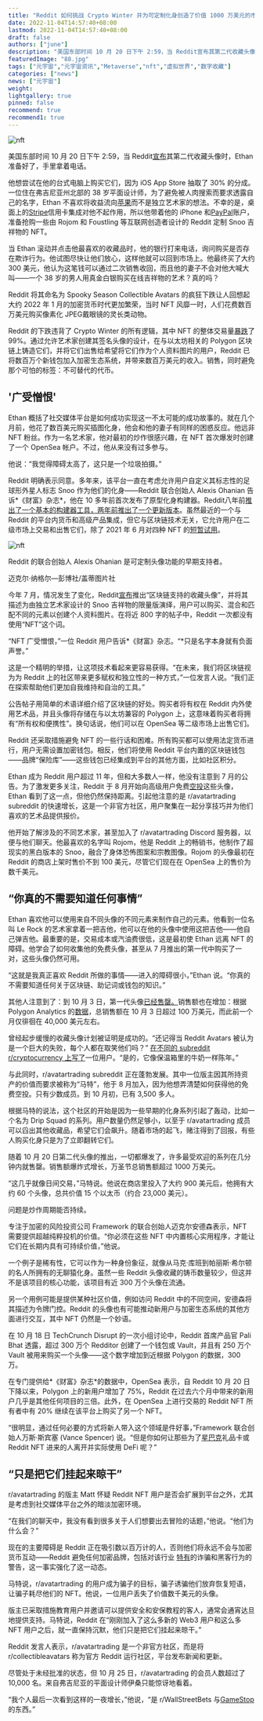 ```yaml
---
title: "Reddit 如何挑战 Crypto Winter 并为可定制化身创造了价值 1000 万美元的市场——只是不要称它们为 NFT"
date: 2022-11-04T14:57:40+08:00
lastmod: 2022-11-04T14:57:40+08:00
draft: false
authors: ["june"]
description: "美国东部时间 10 月 20 日下午 2:59，当 Reddit宣布其第二代收藏头像时，Ethan 准备好了，手里拿着电话。"
featuredImage: "88.jpg"
tags: ["元宇宙","元宇宙资讯","Metaverse","nft","虚拟世界","数字收藏"]
categories: ["news"]
news: ["元宇宙"]
weight: 
lightgallery: true
pinned: false
recommend: true
recommend1: true
---
```




![nft](86.png)



美国东部时间 10 月 20 日下午 2:59，当 Reddit[宣布](https://www.reddit.com/r/CollectibleAvatars/comments/y96qqg/trick_treat_ora_little_of_both_spooky_season/)其第二代收藏头像时，Ethan 准备好了，手里拿着电话。

他想尝试在他的台式电脑上购买它们，因为 iOS App Store 抽取了 30% 的分成。一位住在弗吉尼亚州北部的 38 岁平面设计师，为了避免被人肉搜索而要求透露自己的名字，Ethan 不喜欢将收益流向[苹果](https://fortune.com/company/apple)而不是独立艺术家的想法。不幸的是，桌面上的[Stripe](https://fortune.com/company/stripe)信用卡集成对他不起作用，所以他带着他的 iPhone 和[PayPal](https://fortune.com/company/paypal-holdings)账户，准备抢购一些由 Rojom 和 Foustling 等互联网创造者设计的 Reddit 定制 Snoo 吉祥物的 NFT。

当 Ethan 滚动并点击他最喜欢的收藏品时，他的银行打来电话，询问购买是否存在欺诈行为。他试图尽快让他们放心，这样他就可以回到市场上。他最终买了大约 300 美元，他认为这笔钱可以通过二次销售收回，而且他的妻子不会对他大喊大叫——一个 38 岁的男人用真金白银购买在线吉祥物的艺术？真的吗？

Reddit 将其命名为 Spooky Season Collectible Avatars 的疯狂下跌让人回想起大约 2022 年 1 月的加密货币时代更加繁荣，当时 NFT 风靡一时，人们花费数百万美元购买像素化 JPEG戴眼镜的灵长类动物。 

Reddit 的下跌违背了 Crypto Winter 的所有逻辑，其中 NFT 的整体交易量[暴跌](https://fortune.com/2022/08/29/nfts-opensea-crypto-winter-bubble-blockchain-web3/)了 99%。通过允许艺术家创建其签名头像的设计，在与以太坊相关的 Polygon 区块链上铸造它们，并将它们出售给希望将它们作为个人资料图片的用户，Reddit 已将数百万个新钱包加入加密生态系统，并带来数百万美元的收入。销售，同时避免那个可怕的标签：不可替代的代币。



## **'广受憎恨'** 

Ethan 概括了社交媒体平台是如何成功实现这一不太可能的成功故事的。就在几个月前，他花了数百美元购买插图化身，他会和他的妻子有同样的困惑反应。他远非 NFT 粉丝。作为一名艺术家，他对最初的炒作很感兴趣，在 NFT 首次爆发时创建了一个 OpenSea 帐户。不过，他从来没有过多参与。  

他说：“我觉得障碍太高了，这只是一个垃圾拍摄。”

Reddit 明确表示同意。多年来，该平台一直在考虑允许用户自定义其标志性的足球形外星人标志 Snoo 作为他们的化身——Reddit 联合创始人 Alexis Ohanian 告诉*《财富》杂志*，他在 10 多年前首次发布了原型化身构建器。Reddit八年前[推出了一个基本的构建器工具，两年前推出了一个](https://www.reddit.com/r/snoovatars/comments/31n0f4/snoovatars_updated_customize_the_color_of_any/?utm_source=share&utm_medium=web2x&context=3)[更新版本](https://www.reddit.com/r/changelog/comments/jip5qu/announcing_reddits_new_avatar_builder/)。虽然最近的一个与 Reddit 的平台内货币和高级产品集成，但它与区块链技术无关，它允许用户在二级市场上交易和出售它们，除了 2021 年 6 月对四种 NFT 的[短暂试用](https://opensea.io/collection/reddit-cryptosnoos)。

![nft](87.png)

Reddit 的联合创始人 Alexis Ohanian 是可定制头像功能的早期支持者。

迈克尔·纳格尔—彭博社/盖蒂图片社



今年 7 月，情况发生了变化，Reddit[宣布](https://www.redditinc.com/blog/blockchain-backed-collectible-avatars-coming-to-reddit-via-new-storefront)推出“区块链支持的收藏头像”，并将其描述为由独立艺术家设计的 Snoo 吉祥物的限量版演绎，用户可以购买、混合和匹配不同的元素以创建个人资料图片。在将近 800 字的帖子中，Reddit 一次都没有使用“NFT”这个词。 

“NFT 广受憎恨，”一位 Reddit 用户告诉*《财富》杂志。“*只是名字本身就有负面声誉。” 

这是一个精明的举措，让这项技术看起来更容易获得。“在未来，我们将区块链视为为 Reddit 上的社区带来更多赋权和独立性的一种方式，”一位发言人说。“我们正在探索帮助他们更加自我维持和自治的工具。” 

公告帖子用简单的术语详细介绍了区块链的好处。购买者将有权在 Reddit 内外使用艺术品，并且头像将存储在与以太坊兼容的 Polygon 上，这意味着购买者将拥有“所有权和便携性”。换句话说，他们可以在 OpenSea 等二级市场上出售它们。 

Reddit 还采取措施避免 NFT 的一些行话和困难。所有购买都可以使用法定货币进行，用户无需设置加密钱包。相反，他们将使用 Reddit 平台内置的区块链钱包——品牌“保险库”——这些钱包已经集成到平台的其他方面，比如社区积分。 

Ethan 成为 Reddit 用户超过 11 年，但和大多数人一样，他没有注意到 7 月的公告。为了激发更多关注，Reddit 于 8 月开始向高级用户免费[空投](https://decrypt.co/108249/reddit-airdropping-free-polygon-nft-hardcore-users)这些头像，Ethan 看到了这一点，但他仍然保持距离。引起他注意的是 r/avatartrading subreddit 的快速增长，这是一个非官方社区，用户聚集在一起分享技巧并为他们喜欢的艺术品提供报价。  

他开始了解涉及的不同艺术家，甚至加入了 r/avatartrading Discord 服务器，以便与他们聊天。他最喜欢的名字叫 Rojom，他是 Reddit 上的畅销书，他制作了超现实的黑白版本的 Snoo，融合了身体恐怖图案和宗教图像。Rojom 的头像最初在 Reddit 的商店上架时售价不到 100 美元，尽管它们现在在 OpenSea 上的售价为数千美元。 



## **“你真的不需要知道任何事情”** 

Ethan 喜欢他可以使用来自不同头像的不同元素来制作自己的元素。他看到一位名叫 Le Rock 的艺术家拿着一把吉他，他可以在他的头像中使用这把吉他——他自己弹吉他。最重要的是，交易成本或汽油费很低，这是最初使 Ethan 远离 NFT 的障碍。他学会了如何收集他的免费头像，甚至从 7 月推出的第一代中购买了一对，这些头像仍然可用。

“这就是我真正喜欢 Reddit 所做的事情——进入的障碍很小，”Ethan 说。“你真的不需要知道任何关于区块链、助记词或钱包的知识。” 

其他人注意到了：到 10 月 3 日，第一代头像[已经售罄。](https://www.reddit.com/r/CryptoCurrency/comments/xuqfza/reddit_collectible_avatars_are_officially_sold_out/)销售额也在增加：根据Polygon Analytics 的[数据](https://dune.com/polygon_analytics/reddit-collectible-avatars)，总销售额在 10 月 3 日超过 100 万美元，而此前一个月仅徘徊在 40,000 美元左右。

曾经起步缓慢的收藏头像计划被证明是成功的。“还记得当 Reddit Avatars 被认为是一个巨大的失败，每个人都在取笑他们吗？” [在不同的 subreddit r/cryptocurrency 上写了](https://www.reddit.com/r/CryptoCurrency/comments/xuqfza/reddit_collectible_avatars_are_officially_sold_out/)一位用户。“是的，它像保温箱里的牛奶一样陈年。”

与此同时，r/avatartrading subreddit 正在蓬勃发展。其中一位版主因其所持资产的价值而要求被称为“马特”，他于 8 月加入，因为他想弄清楚如何获得他的免费空投。只有少数成员。到 10 月初，已有 3,500 多人。

根据马特的说法，这个社区的开始是因为一些早期的化身系列引起了轰动，比如一个名为 Drip Squad 的系列。用户数量仍然足够小，以至于 r/avatartrading 成员可以舀出其他收藏品，希望它们会飙升。随着市场的起飞，赌注得到了回报，有些人购买化身只是为了立即翻转它们。 

随着 10 月 20 日第二代头像的推出，一切都爆发了，许多最受欢迎的系列在几分钟内就售罄。销售额爆炸式增长，万圣节总销售额超过 1000 万美元。  

“这几乎就像日间交易，”马特说。他说在商店里投入了大约 900 美元后，他拥有大约 60 个头像，总共价值 15 个以太币（约合 23,000 美元）。

问题是炒作周期能否持续。 

专注于加密的风险投资公司 Framework 的联合创始人迈克尔安德森表示，NFT 需要提供超越纯粹投机的价值。“你必须在这些 NFT 中内置核心实用程序，才能让它们在长期内具有可持续价值，”他说。

一个例子是稀有性，它可以作为一种身份象征，就像从马克·库班到帕丽斯·希尔顿的名人所拥有的无聊猿化身。虽然一些 Reddit 头像收藏的铸币数量较少，但这并不是该项目的核心功能，该项目有近 300 万个头像在流通。  

另一个用例可能是提供某种社区价值，例如访问 Reddit 中的不同空间，安德森将其描述为令牌门控。Reddit 的头像也有可能推动新用户与加密生态系统的其他方面进行交互，其中 NFT 仍然是一个妙语。  

在 10 月 18 日 TechCrunch Disrupt 的一次小组讨论中，Reddit 首席产品官 Pali Bhat 透露，超过 300 万个 Redditor 创建了一个钱包或 Vault，并且有 250 万个 Vault 被用来购买一个头像——这个数字增加到近根据 Polygon 的数据，300 万。  

在专门提供给*《财富》杂志*的数据中，OpenSea 表示，自 Reddit 10 月 20 日下降以来，Polygon 上的新用户增加了 75%，Reddit 在过去六个月中带来的新用户几乎是其他任何项目的三倍。此外，在 OpenSea 上进行交易的 Reddit NFT 所有者中有 20% 继续在该平台上购买了另一个 NFT。

“很明显，通过任何必要的方式将新人带入这个领域是件好事，”Framework 联合创始人万斯·斯宾塞 (Vance Spencer) 说。“但是你如何让那些为了[星巴克](https://fortune.com/company/starbucks)礼品卡或 Reddit NFT 进来的人离开并实际使用 DeFi 呢？” 



## **“只是把它们挂起来晾干”** 

r/avatartrading 的版主 Matt 怀疑 Reddit NFT 用户是否会扩展到平台之外，尤其是考虑到社交媒体平台之外的暗淡加密环境。  

“在我们的聊天中，我没有看到很多关于人们想要出去冒险的话题，”他说。“他们为什么会？” 

现在的主要障碍是 Reddit 正在吸引数以百万计的人，否则他们将永远不会与加密货币互动——Reddit 避免任何加密品牌，包括对该行业  [特有](https://fortune.com/crypto/2022/10/13/october-record-3-billion-stolen-in-crypto-hacks-2022/)的诈骗和黑客行为的警告，这一事实强化了这一动态。

马特说，r/avatartrading 的用户成为骗子的目标，骗子诱骗他们放弃恢复短语，让骗子耗尽他们的 NFT。他说，一位用户丢失了价值数千美元的头像。  

版主已采取措施教育用户并邀请可以提供安全和安保教程的客人，通常会通宵达旦地提供支持。马特说，Reddit 在“刚刚加入了这么多新的 Web3 用户和这么多 NFT 用户之后，就一直保持沉默，他们只是把它们挂起来晾干。”

Reddit 发言人表示，r/avatartrading 是一个非官方社区，而是将 r/collectibleavatars 称为官方 Reddit 运行社区，平台发布新闻和更新。

尽管处于未经批准的状态，但 10 月 25 日，r/avatartrading 的会员人数超过了 10,000 名。来自弗吉尼亚的平面设计师伊桑只能惊讶地看着。  

“我个人最后一次看到这样的一夜增长，”他说，“是 r/WallStreetBets 与[GameStop](https://fortune.com/company/gamestop)的东西。” 